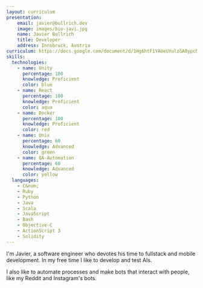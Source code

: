 ```yaml
---
layout: curriculum
presentation:
    email: javier@bullrich.dev
    image: images/bio-javi.jpg
    name: Javier Bullrich
    title: Developer
    address: Innsbruck, Austria
curriculum: https://docs.google.com/document/d/1Hg6htF1YAUeUYulzGA8ypcN5wfboGtUL9D6zjcC09R8/edit?usp=sharing
skills:
  technologies:
    - name: Unity
      percentage: 100
      knowledge: Proficient
      color: blue
    - name: React
      percentage: 100
      knowledge: Proficient
      color: aqua
    - name: Docker
      percentage: 100
      knowledge: Proficient
      color: red
    - name: Unix
      percentage: 60
      knowledge: Advanced
      color: green
    - name: QA-Automation
      percentage: 60
      knowledge: Advanced
      color: yellow
  languages:
    - C&num;
    - Ruby
    - Python
    - Java
    - Scala
    - JavaScript
    - Bash
    - Objective-C
    - ActionScript 3
    - Solidity
---
```

I'm Javier, a software engineer who devotes his time to fullstack and mobile development. In my free time I like to develop and test AIs.

I also like to automate processes and make bots that interact with people, like my Reddit and Instagram's bots.